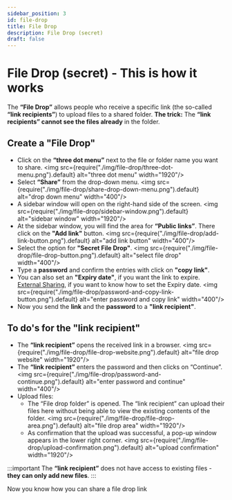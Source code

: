 ```yaml
---
sidebar_position: 3
id: file-drop
title: File Drop
description: File Drop (secret)
draft: false
---
```


# File Drop (secret) - This is how it works

The **“File Drop”** allows people who receive a specific link (the so-called **“link recipients”**) to upload files to a shared folder.
**The trick:** The **“link recipients” cannot see the files already** in the folder.

## Create a **"File Drop"**

- Click on the **“three dot menu”** next to the file or folder name you want to share.
  <img src={require("./img/file-drop/three-dot-menu.png").default} alt="three dot menu" width="1920"/>
- Select **“Share”** from the drop-down menu.
  <img src={require("./img/file-drop/share-drop-down-menu.png").default} alt="drop down menu" width="400"/>
- A sidebar window will open on the right-hand side of the screen.
  <img src={require("./img/file-drop/sidebar-window.png").default} alt="sidebar window" width="1920"/>
- At the sidebar window, you will find the area for **“Public links”**. There click on the **"Add link"** button.
  <img src={require("./img/file-drop/add-link-button.png").default} alt="add link button" width="400"/>
- Select the option for **"Secret File Drop"**.
  <img src={require("./img/file-drop/file-drop-button.png").default} alt="select file drop" width="400"/>
- Type a **password** and confirm the entries with click on **"copy link"**.
- You can also set an **"Expiry date"**, if you want the link to expire. [External Sharing](./external), if you want to know how to set the Expiry date.
  <img src={require("./img/file-drop/password-and-copy-link-button.png").default} alt="enter password and copy link" width="400"/>
- Now you send the **link** and the **password** to a **"link recipient"**.

## To do's for the **"link recipient"**

- The **“link recipient”** opens the received link in a browser.
  <img src={require("./img/file-drop/file-drop-website.png").default} alt="file drop website" width="1920"/>
- The **“link recipient”** enters the password and then clicks on “Continue”.
  <img src={require("./img/file-drop/password-and-continue.png").default} alt="enter password and continue" width="400"/>
- Upload files:<br/>
  - The “File drop folder” is opened. The “link recipient” can upload their files here without being able to view the existing contents of the folder.
    <img src={require("./img/file-drop/file-drop-area.png").default} alt="file drop area" width="1920"/>
  - As confirmation that the upload was successful, a pop-up window appears in the lower right corner.
    <img src={require("./img/file-drop/upload-confirmation.png").default} alt="upload confirmation" width="1920"/>

:::important
The **“link recipient”** does not have access to existing files - **they can only add new files**.
:::

Now you know how you can share a file drop link
